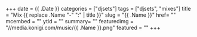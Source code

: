 +++
date = {{ .Date }}
categories = ["djsets"]
tags = ["djsets", "mixes"]
title = "Mix {{ replace .Name "-" ":" | title }}"
slug = "{{ .Name }}"
href= ""
mcembed = ""
ytid = ""
summary= ""
featuredimg = "//media.konigi.com/music/{{ .Name }}.png"
featured = ""
+++

<div class="video"><div class="embed" >

</div></div>

<div class="mix"><div class="embed" >

</div></div>
